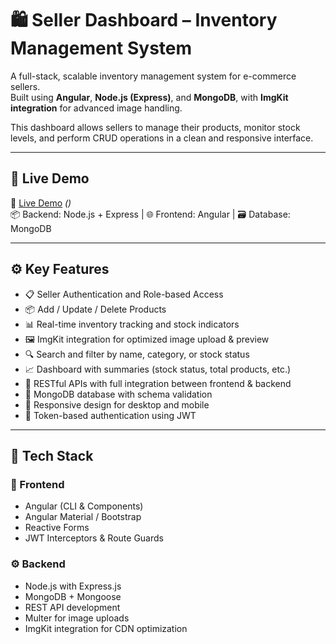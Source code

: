 # 🛍️ Seller Dashboard – Inventory Management System

A full-stack, scalable inventory management system for e-commerce sellers.  
Built using **Angular**, **Node.js (Express)**, and **MongoDB**, with **ImgKit integration** for advanced image handling.

This dashboard allows sellers to manage their products, monitor stock levels, and perform CRUD operations in a clean and responsive interface.

---

## 🚀 Live Demo

🔗 [Live Demo](#https://drive.google.com/file/d/1xJgd3dtTFO6libENlPGXS8Muz6KDtWfX/view?usp=drive_link) *([](https://drive.google.com/file/d/1xJgd3dtTFO6libENlPGXS8Muz6KDtWfX/view?usp=drive_link))*  
📦 Backend: Node.js + Express | 🌐 Frontend: Angular | 🗃️ Database: MongoDB

---

## ⚙️ Key Features

- 📋 Seller Authentication and Role-based Access  
- 📦 Add / Update / Delete Products  
- 📊 Real-time inventory tracking and stock indicators  
- 🖼️ ImgKit integration for optimized image upload & preview  
- 🔍 Search and filter by name, category, or stock status  
- 📈 Dashboard with summaries (stock status, total products, etc.)  
- 📨 RESTful APIs with full integration between frontend & backend  
- 💾 MongoDB database with schema validation  
- 📱 Responsive design for desktop and mobile  
- 🔐 Token-based authentication using JWT  

---

## 🧪 Tech Stack

### 🧭 Frontend
- Angular (CLI & Components)
- Angular Material / Bootstrap
- Reactive Forms
- JWT Interceptors & Route Guards

### ⚙️ Backend
- Node.js with Express.js
- MongoDB + Mongoose
- REST API development
- Multer for image uploads
- ImgKit integration for CDN optimization



